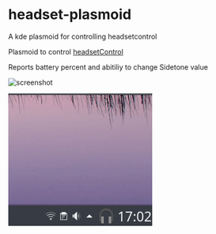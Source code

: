 # headset-plasmoid
A kde plasmoid for controlling headsetcontrol


Plasmoid to control [headsetControl](https://github.com/Sapd/HeadsetControl)

Reports battery percent and abitiliy to change Sidetone value

![screenshot](https://i.imgur.com/LbNyytU.png) 


![plasmoid in action](demo/headset.gif)



